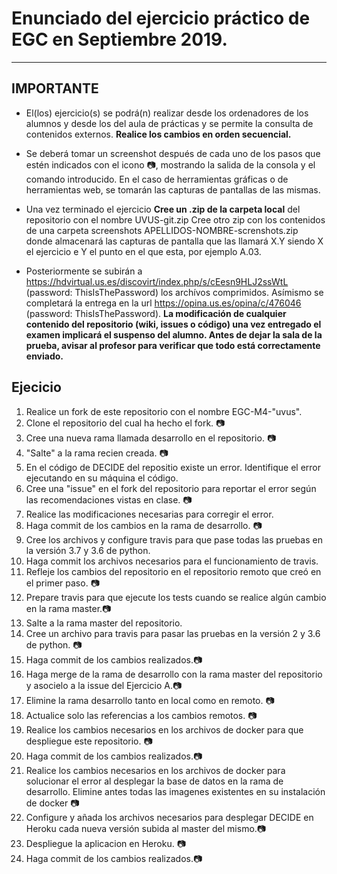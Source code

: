 # Enunciado del ejercicio práctico de EGC en Septiembre 2019. 
***
## IMPORTANTE
* El(los) ejercicio(s) se podrá(n) realizar desde los ordenadores de los alumnos y desde los del aula de prácticas y se permite la consulta de contenidos externos. **Realice los cambios en orden secuencial.**

* Se deberá tomar un screenshot después de cada uno de los pasos que estén indicados con el icono :camera:, mostrando la salida de la consola y el comando introducido. En el caso de herramientas gráficas o de herramientas web, se tomarán las capturas de pantallas de las mismas. 

* Una vez terminado el ejercicio
**Cree un .zip de la carpeta local** del repositorio con el nombre UVUS-git.zip Cree otro zip con los contenidos de una carpeta screenshots APELLIDOS-NOMBRE-screnshots.zip donde almacenará las capturas de pantalla que las llamará X.Y siendo X el ejercicio e Y el punto en el que esta, por ejemplo A.03. 

* Posteriormente se subirán a https://hdvirtual.us.es/discovirt/index.php/s/cEesn9HLJ2ssWtL (password: ThisIsThePassword) los archívos comprimidos. Asímismo se completará la entrega en la url https://opina.us.es/opina/c/476046 (password: ThisIsThePassword). **La modificación de cualquier contenido del repositorio (wiki, issues o código) una vez entregado el examen implicará el suspenso del alumno. Antes de dejar la sala de la prueba, avisar al profesor para verificar que todo está correctamente enviado.**


## Ejecicio
1. Realice un fork de este repositorio con el nombre EGC-M4-"uvus".
2. Clone el repositorio del cual ha hecho el fork. :camera:
3. Cree una nueva rama llamada desarrollo en el repositorio. :camera:
4. "Salte" a la rama recien creada. :camera:
5. En el código de DECIDE del repositio existe un error. Identifique el error ejecutando en su máquina el código.
6. Cree una "issue" en el fork del repositorio para reportar el error según las recomendaciones vistas en clase.  :camera:
7. Realice las modificaciones necesarias para corregir el error.
8. Haga commit de los cambios en la rama de desarrollo. :camera:
9. Cree los archivos y configure travis para que pase todas las pruebas en la versión 3.7 y 3.6 de python.
10. Haga commit los archivos necesarios para el funcionamiento de travis.
11. Refleje los cambios del repositorio en el repositorio remoto que creó en el primer paso.  :camera:
12. Prepare travis para que ejecute los tests cuando se realice algún cambio en la rama master.:camera:
13. Salte a la rama master del repositorio. 
14. Cree un archivo para travis para pasar las pruebas en la versión 2 y 3.6 de python. :camera:
15. Haga commit de los cambios realizados.:camera:
16. Haga merge de la rama de desarrollo con la rama master del repositorio y asocielo a la issue del Ejercicio A.:camera:
17. Elimine la rama desarrollo tanto en local como en remoto. :camera:
18. Actualice solo las referencias a los cambios remotos. :camera:
19. Realice los cambios necesarios en los archivos de docker para que despliegue este repositorio. :camera:
20. Haga commit de los cambios realizados.:camera:
21. Realice los cambios necesarios en los archivos de docker para solucionar el error al desplegar la base de datos en la rama de desarrollo. Elimine antes todas las imagenes existentes en su instalación de docker :camera:
22. Configure y añada los archivos necesarios para desplegar DECIDE en Heroku cada nueva versión subida al master del mismo.:camera:
23. Despliegue la aplicacion en Heroku. :camera:
24. Haga commit de los cambios realizados.:camera:
